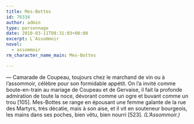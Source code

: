 ```yaml
---
title: Mes-Bottes
id: 76334
author: admin
type: personnage
date: 2010-03-11T08:31:03+00:00
excerpt: L’Assommoir
novel:
  - assommoir
rm_character_name_main: Mes-Bottes

---
```

— Camarade de Coupeau, toujours chez le marchand de vin ou à l’assommoir, célèbre pour son formidable appétit. On l’a invité comme boute-en-train au mariage de Coupeau et de Gervaise, il fait la profonde admiration de toute la noce, dévorant comme un ogre et buvant comme un trou [105]. Mes-Bottes se range en épousant une femme galante de la rue des Martyrs, très décatie, mais à son aise, et il vit en souteneur bourgeois, les mains dans ses poches, bien vêtu, bien nourri [523]. _(L’Assommoir.)_